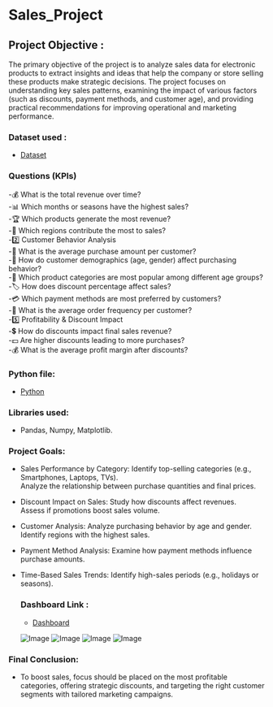 # Sales_Project
## Project Objective :

The primary objective of the project is to analyze sales data for electronic products to extract insights and ideas that help the company or store selling these products make strategic decisions. The project focuses on understanding key sales patterns, examining the impact of various factors (such as discounts, payment methods, and customer age), and providing practical recommendations for improving operational and marketing performance.


### Dataset used :
- <a href="https://github.com/DohaNasr115/Sales_Project/blob/main/sales_data.csv">Dataset</a>
### Questions (KPIs)
-💰 What is the total revenue over time?  
-📊 Which months or seasons have the highest sales?  
-🏆 Which products generate the most revenue?  
-📍 Which regions contribute the most to sales?  
-2️⃣ Customer Behavior Analysis  
-🛒 What is the average purchase amount per customer?   
-👤 How do customer demographics (age, gender) affect purchasing behavior?   
-🎯 Which product categories are most popular among different age groups?  
-🏷️ How does discount percentage affect sales?   
-💳 Which payment methods are most preferred by customers?   
-🔄 What is the average order frequency per customer?   
-5️⃣ Profitability & Discount Impact  
-💲 How do discounts impact final sales revenue?  
-💵 Are higher discounts leading to more purchases?   
-💰 What is the average profit margin after discounts?   

### Python file:
- <a href="https://github.com/DohaNasr115/Sales_Project/blob/main/Depi_Final_Project%20(1).ipynb">Python</a>

### Libraries used:
- Pandas, Numpy, Matplotlib.

### Project Goals:
- Sales Performance by Category:
  Identify top-selling categories (e.g., Smartphones, Laptops, TVs).  
  Analyze the relationship between purchase quantities and final prices.
- Discount Impact on Sales:
  Study how discounts affect revenues.  
  Assess if promotions boost sales volume.
- Customer Analysis:
  Analyze purchasing behavior by age and gender.  
  Identify regions with the highest sales.
- Payment Method Analysis:
  Examine how payment methods influence purchase amounts. 
- Time-Based Sales Trends:
  Identify high-sales periods (e.g., holidays or seasons).
  ### Dashboard Link :
   - <a href="https://github.com/DohaNasr115/Sales_Project/blob/main/PROJECT%20DASHBOARD.pbix">Dashboard</a>
     
   ![Image](https://github.com/user-attachments/assets/efa7e05d-6263-481d-b18a-d48c6ef4414c)
   ![Image](https://github.com/user-attachments/assets/fe442a0f-09a8-4986-a360-8803121f73f5)
   ![Image](https://github.com/user-attachments/assets/ccc9a7f3-7b8d-4ede-b18c-58bd9eef6659)
   ![Image](https://github.com/user-attachments/assets/370020ea-188b-4da9-bad2-207379f17b99)
  
### Final Conclusion:
- To boost sales, focus should be placed on the most profitable categories, offering strategic discounts, and targeting the right customer segments with tailored marketing campaigns.
  
    
  

  
  






